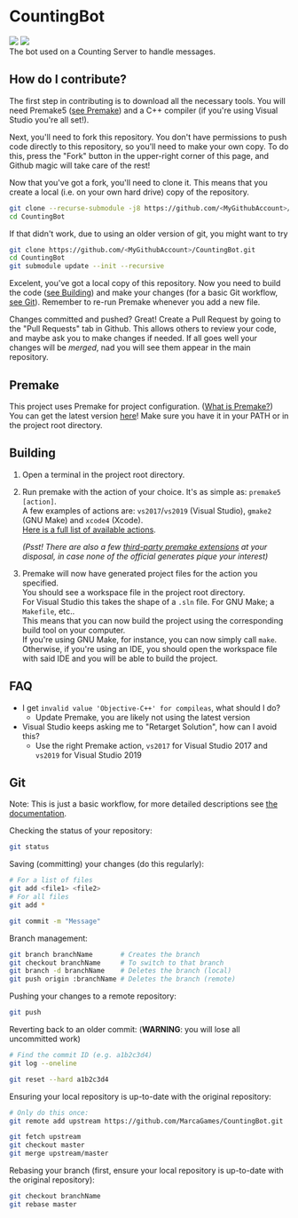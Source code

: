 # CountingBot
![](https://img.shields.io/badge/license-GNU%20General%20Public%20License%20v3.0-yellow)
![](https://github.com/MarcaGames/CountingBot/workflows/build/badge.svg)<br>
The bot used on a Counting Server to handle messages.

## How do I contribute?
The first step in contributing is to download all the necessary tools.
You will need Premake5 ([see Premake](#Premake)) and a C++ compiler (if you're using Visual Studio you're all set!).

Next, you'll need to fork this repository.
You don't have permissions to push code directly to this repository, so you'll need to make your own copy.
To do this, press the "Fork" button in the upper-right corner of this page, and Github magic will take care of the rest!

Now that you've got a fork, you'll need to clone it. This means that you create a local (i.e. on your own hard drive) copy of the repository.
```bash
git clone --recurse-submodule -j8 https://github.com/<MyGithubAccount>/CountingBot.git
cd CountingBot
```
If that didn't work, due to using an older version of git, you might want to try
```bash
git clone https://github.com/<MyGithubAccount>/CountingBot.git
cd CountingBot
git submodule update --init --recursive
```
Excelent, you've got a local copy of this repository.
Now you need to build the code ([see Building](#Building)) and make your changes (for a basic Git workflow, [see Git](#Git)).
Remember to re-run Premake whenever you add a new file.

Changes committed and pushed?
Great! Create a Pull Request by going to the "Pull Requests" tab in Github.
This allows others to review your code, and maybe ask you to make changes if needed.
If all goes well your changes will be *merged*, nad you will see them appear in the main repository.

## Premake
This project uses Premake for project configuration. ([What is Premake?](https://github.com/premake/premake-core/wiki/What-Is-Premake))
You can get the latest version [here](https://premake.github.io/download)! Make sure you have it in your PATH or in the project root directory.

## Building
1. Open a terminal in the project root directory.
2. Run premake with the action of your choice. It's as simple as: `premake5 [action]`.<br>
   A few examples of actions are: `vs2017`/`vs2019` (Visual Studio), `gmake2` (GNU Make) and `xcode4` (Xcode).<br>
   [Here is a full list of available actions](https://github.com/premake/premake-core/wiki/Using-Premake).
   
   *(Psst! There are also a few [third-party premake extensions](https://github.com/premake/premake-core/wiki/Modules#third-party-modules) at your disposal, in case none of the official generates pique your interest)*
3. Premake will now have generated project files for the action you specified.<br>
   You should see a workspace file in the project root directory.<br>
   For Visual Studio this takes the shape of a `.sln` file. For GNU Make; a `Makefile`, etc..<br>
   This means that you can now build the project using the corresponding build tool on your computer.<br>
   If you're using GNU Make, for instance, you can now simply call `make`.<br>
   Otherwise, if you're using an IDE, you should open the workspace file with said IDE and you will be able to build the project.<br>

## FAQ
- I get `invalid value 'Objective-C++' for compileas`, what should I do?
  - Update Premake, you are likely not using the latest version
- Visual Studio keeps asking me to "Retarget Solution", how can I avoid this?
  - Use the right Premake action, `vs2017` for Visual Studio 2017 and `vs2019` for Visual Studio 2019

## Git
Note: This is just a basic workflow, for more detailed descriptions see [the documentation](https://git-scm.com/docs).

Checking the status of your repository:
```bash
git status
```
Saving (committing) your changes (do this regularly):
```bash
# For a list of files
git add <file1> <file2>
# For all files
git add *

git commit -m "Message"
```
Branch management:
```bash
git branch branchName       # Creates the branch
git checkout branchName     # To switch to that branch
git branch -d branchName    # Deletes the branch (local)
git push origin :branchName # Deletes the branch (remote)
```
Pushing your changes to a remote repository:
```bash
git push
```
Reverting back to an older commit: (**WARNING**: you will lose all uncommitted work)
```bash
# Find the commit ID (e.g. a1b2c3d4)
git log --oneline

git reset --hard a1b2c3d4
```
Ensuring your local repository is up-to-date with the original repository:
```bash
# Only do this once:
git remote add upstream https://github.com/MarcaGames/CountingBot.git

git fetch upstream
git checkout master
git merge upstream/master
```
Rebasing your branch (first, ensure your local repository is up-to-date with the original repository):
```bash
git checkout branchName
git rebase master
```
